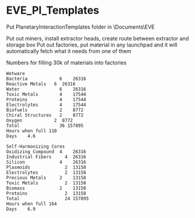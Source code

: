 # EVE_PI_Templates
Put PlanetaryInteractionTemplates folder in <users>\Documents\EVE

Put out miners, install extractor heads, create route between extractor and storage box
Put out factories, put material in any launchpad and it will automatically fetch what it needs from one of them

Numbers for filling 30k of materials into factories
```
Wetware		
Bacteria	        6	 26316
Reactive Metals	  6	 26316
Water	            6	 26316
Toxic Metals	    4	 17544
Proteins	        4	 17544
Electrolytes	    4	 17544
Biofuels	        2	 8772
Chiral Structures	2	 8772
Oxygen	          2	 8772
Total	            36 157895
Hours when full	110
Days	4.6
```
```
Self-Harmonizing Cores		
Oxidizing Compound	4	 26316
Industrial Fibers	  4	 26316
Silicon	            4	 26316
Plasmoids	          2	 13158
Electrolytes	      2	 13158
Precious Metals	    2	 13158
Toxic Metals	      2	 13158
Biomass	            2	 13158
Proteins	          2	 13158
Total	              24 157895
Hours when full	164
Days	6.9
```
